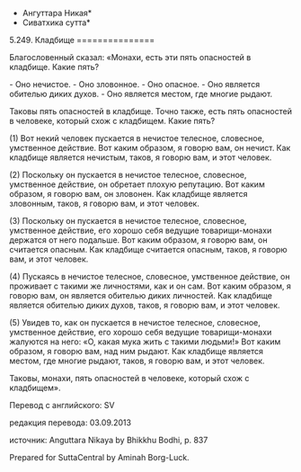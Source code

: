 * Ангуттара Никая*
* Сиватхика сутта*

5\.249\. Кладбище
\=\=\=\=\=\=\=\=\=\=\=\=\=\=\=

Благословенный сказал: «Монахи, есть эти пять опасностей в кладбище\. Какие пять?

\- Оно нечистое\.
\- Оно зловонное\.
\- Оно опасное\.
\- Оно является обителью диких духов\.
\- Оно является местом, где многие рыдают\.

Таковы пять опасностей в кладбище\. Точно также, есть пять опасностей в человеке, который схож с кладбищем\. Какие пять?

\(1\) Вот некий человек пускается в нечистое телесное, словесное, умственное действие\. Вот каким образом, я говорю вам, он нечист\. Как кладбище является нечистым, таков, я говорю вам, и этот человек\.

\(2\) Поскольку он пускается в нечистое телесное, словесное, умственное действие, он обретает плохую репутацию\. Вот каким образом, я говорю вам, он зловонен\. Как кладбище является зловонным, таков, я говорю вам, и этот человек\.

\(3\) Поскольку он пускается в нечистое телесное, словесное, умственное действие, его хорошо себя ведущие товарищи\-монахи держатся от него подальше\. Вот каким образом, я говорю вам, он считается опасным\. Как кладбище считается опасным, таков, я говорю вам, и этот человек\.

\(4\) Пускаясь в нечистое телесное, словесное, умственное действие, он проживает с такими же личностями, как и он сам\. Вот каким образом, я говорю вам, он является обителью диких личностей\. Как кладбище является обителью диких духов, таков, я говорю вам, и этот человек\.

\(5\) Увидев то, как он пускается в нечистое телесное, словесное, умственное действие, его хорошо себя ведущие товарищи\-монахи жалуются на него: «О, какая мука жить с такими людьми\!» Вот каким образом, я говорю вам, над ним рыдают\. Как кладбище является местом, где многие рыдают, таков, я говорю вам, и этот человек\.

Таковы, монахи, пять опасностей в человеке, который схож с кладбищем»\.

Перевод с английского: SV

редакция перевода: 03\.09\.2013

источник: Anguttara Nikaya by Bhikkhu Bodhi, p\. 837

Prepared for SuttaCentral by Aminah Borg\-Luck\.